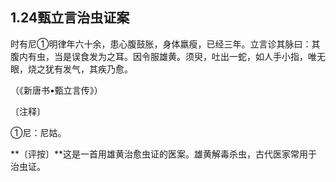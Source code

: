 ## 1.24甄立言治虫证案

时有尼①明律年六十余，患心腹鼓胀，身体羸瘦，已经三年。立言诊其脉曰：其腹内有虫，当是误食发为之耳。因令服雄黄。须臾，吐出一蛇，如人手小指，唯无眼，烧之犹有发气，其疾乃愈。

（《新唐书•甄立言传》）

〔注释〕

①尼：尼姑。

**〔评按〕**这是一首用雄黄治愈虫证的医案。雄黄解毒杀虫，古代医家常用于治虫证。
